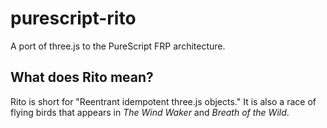 # purescript-rito

A port of three.js to the PureScript FRP architecture.

## What does Rito mean?

Rito is short for "Reentrant idempotent three.js objects." It is also a race of flying birds that appears in _The Wind Waker_ and _Breath of the Wild_.

